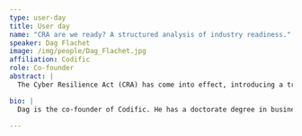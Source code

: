 ```yaml
---
type: user-day
title: User day
name: "CRA are we ready? A structured analysis of industry readiness."
speaker: Dag Flachet
image: /img/people/Dag_Flachet.jpg
affiliation: Codific
role: Co-founder
abstract: |
  The Cyber Resilience Act (CRA) has come into effect, introducing a transition period after which all products with digital components must comply with its regulations. Maturity models can help organizations evaluate their readiness for the CRA by mapping out key processes. This presentation uses OWASP SAMM to outline the processes required for CRA compliance and compares this "CRA-ready" framework with current industry benchmarks. The findings reveal that the industry is not yet prepared for the CRA. Many companies will need to improve critical security activities, such as Architecture Assessment and Requirement-Driven Testing, to meet the legislation’s requirements. The CRA-ready framework developed in this research can help organizations assess their readiness, identify gaps, lower compliance costs, and minimize the risk of non-compliance.

bio: |
  Dag is the co-founder of Codific. He has a doctorate degree in business administration with a focus on organizational psychology. He is a professor and board member of the Geneva Business School. Serial entrepreneur who started his career fighting malware in the early 2000s, now focussed on OWASP SAMM and European cybersecurity regulations.

---
```


